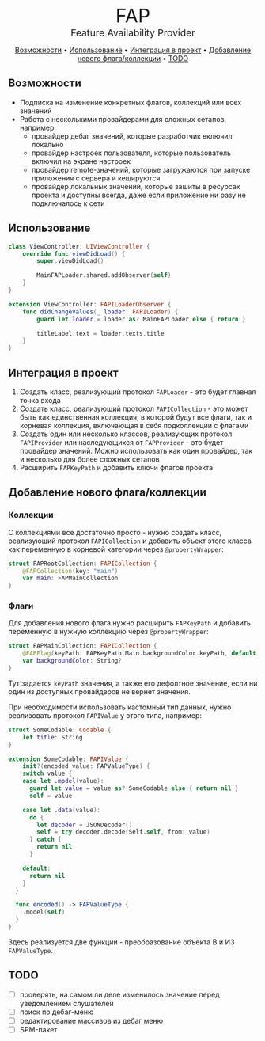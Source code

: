 <div align="center" style="font-size:4vw">FAP</div>
<div align="center" style="font-size:2vw">Feature Availability Provider</div>

<p align="center">
  <a href="#Возможности">Возможности</a> •
  <a href="#Использование">Использование</a> •
  <a href="#Интеграция-в-проект">Интеграция в проект</a> •
  <a href="#добавление-нового-флагаколлекции">Добавление нового флага/коллекции</a> •
  <a href="#TODO">TODO</a>
</p>

## Возможности

- Подписка на изменение конкретных флагов, коллекций или всех значений
- Работа с несколькими провайдерами для сложных сетапов, например:
    - провайдер дебаг значений, которые разработчик включил локально
    - провайдер настроек пользователя, которые пользователь включил на экране настроек
    - провайдер remote-значений, которые загружаются при запуске приложения с сервера и кешируются
    - провайдер локальных значений, которые зашиты в ресурсах проекта и доступны всегда, даже если приложение ни разу не подключалось к сети

## Использование

``` swift
class ViewController: UIViewController {
    override func viewDidLoad() {
        super.viewDidLoad()

        MainFAPLoader.shared.addObserver(self)
    }
}

extension ViewController: FAPILoaderObserver {
    func didChangeValues(_ loader: FAPILoader) {
        guard let loader = loader as? MainFAPLoader else { return }

        titleLabel.text = loader.texts.title
    }
}
```

## Интеграция в проект

1. Создать класс, реализующий протокол `FAPLoader` - это будет главная точка входа
2. Создать класс, реализующий протокол `FAPICollection` - это может быть как единственная коллекция, в которой будут все флаги, так и корневая коллекция, включающая в себя подколлекции с флагами
3. Создать один или несколько классов, реализующих протокол `FAPIProvider` или наследующихся от `FAPProvider` - это будет провайдер значений. Можно использовать как один провайдер, так и несколько для более сложных сетапов
4. Расширить `FAPKeyPath` и добавить ключи флагов проекта

## Добавление нового флага/коллекции

### Коллекции
С коллекциями все достаточно просто - нужно создать класс, реализующий протокол `FAPICollection` и добавить объект этого класса как переменную в корневой категории через `@propertyWrapper`:
``` swift
struct FAPRootCollection: FAPICollection {
    @FAPCollection(key: "main")
    var main: FAPMainCollection
}
```

### Флаги

Для добавления нового флага нужно расширить `FAPKeyPath` и добавить переменную в нужную коллекцию через `@propertyWrapper`:

``` swift
struct FAPMainCollection: FAPICollection {
    @FAPFlag(keyPath: FAPKeyPath.Main.backgroundColor.keyPath, default: "FF0000")
    var backgroundColor: String?
}
```

Тут задается `keyPath` значения, а также его дефолтное значение, если ни один из доступных провайдеров не вернет значения.

При необходимости использовать кастомный тип данных, нужно реализовать протокол `FAPIValue` у этого типа, например:
``` swift
struct SomeCodable: Codable {
    let title: String
}

extension SomeCodable: FAPIValue {
    init?(encoded value: FAPValueType) {
    switch value {
    case let .model(value):
      guard let value = value as? SomeCodable else { return nil }
      self = value

    case let .data(value):
      do {
        let decoder = JSONDecoder()
        self = try decoder.decode(Self.self, from: value)
      } catch {
        return nil
      }

    default:
      return nil
    }
  }

  func encoded() -> FAPValueType {
    .model(self)
  }
}
```

Здесь реализуется две функции - преобразование объекта В и ИЗ `FAPValueType`. 

## TODO

- [ ] проверять, на самом ли деле изменилось значение перед уведомлением слушателей
- [ ] поиск по дебаг-меню
- [ ] редактирование массивов из дебаг меню
- [ ] SPM-пакет